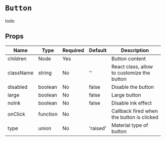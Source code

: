 `Button`
========

todo

Props
-----

Name | Type | Required | Default | Description
-----|------|----------|---------|------------
children|Node|Yes||Button content
className|string|No|''|React class, allow to customize the button
disabled|boolean|No|false|Disable the button
large|boolean|No|false|Large button
noInk|boolean|No|false|Disable ink effect
onClick|function|No||Callback fired when the button is clicked
type|union|No|'raised'|Material type of button
